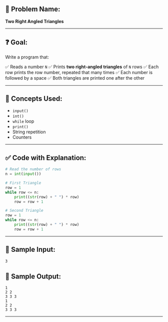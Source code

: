 ## 🧩 **Problem Name:**

**Two Right Angled Triangles**

---

## ❓ **Goal:**

Write a program that:

✅ Reads a number `N`
✅ Prints **two right-angled triangles** of `N` rows
✅ Each row prints the row number, repeated that many times
✅ Each number is followed by a space
✅ Both triangles are printed one after the other

---

## 🧠 **Concepts Used:**

- `input()`
- `int()`
- `while` loop
- `print()`
- String repetition
- Counters

---

## ✅ **Code with Explanation:**

```python
# Read the number of rows
n = int(input())

# First Triangle
row = 1
while row <= n:
    print((str(row) + " ") * row)
    row = row + 1

# Second Triangle
row = 1
while row <= n:
    print((str(row) + " ") * row)
    row = row + 1
```

---

## 🧪 **Sample Input:**

```
3
```

## 🧾 **Sample Output:**

```
1
2 2
3 3 3
1
2 2
3 3 3
```

---
